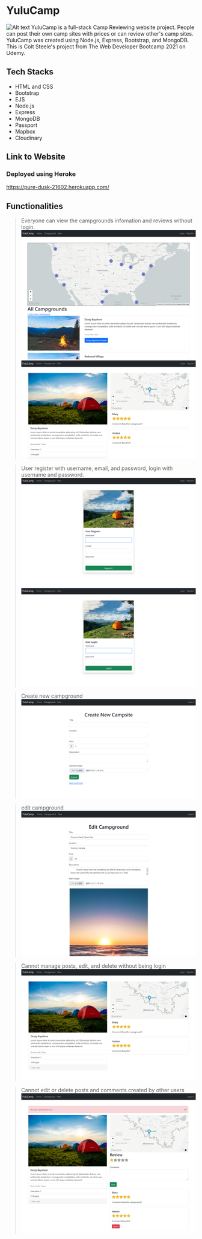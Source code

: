 # YuluCamp
![Alt text](public/image/home.png)
YuluCamp is a full-stack Camp Reviewing website project. People can post their own camp sites with prices or can review other's camp sites. YuluCamp was created using Node.js, Express, Bootstrap, and MongoDB.
This is Colt Steele's project from The Web Developer Bootcamp 2021 on Udemy.
## Tech Stacks
- HTML and CSS
- Bootstrap
- EJS
- Node.js
- Express
- MongoDB
- Passport
- Mapbox
- Cloudinary

## Link to Website
### Deployed using Heroke
https://pure-dusk-21602.herokuapp.com/

## Functionalities
> Everyone can view the campgrounds infomation and reviews without login.
![Alt text](public/image/campgrounds.png)
![Alt text](public/image/camp_show.png)

>User register with username, email, and password, login with username and password.
![Alt text](public/image/register.png)
![Alt text](public/image/login.png)

>Create new campground
![Alt text](public/image/create_new_campground.png)

>edit campground
![Alt text](public/image/edit_campground.png)

>Cannot manage posts, edit, and delete without being login
![Alt text](public/image/without_login.png)

>Cannot edit or delete posts and comments created by other users
![Alt text](public/image/without_auth.png)





